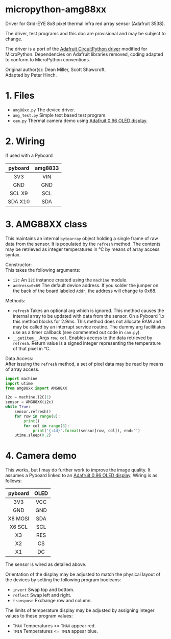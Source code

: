 # micropython-amg88xx
Driver for Grid-EYE 8x8 pixel thermal infra red array sensor (Adafruit 3538).

The driver, test programs and this doc are provisional and may be subject to
change.

The driver is a port of the
[Adafruit CircuitPython driver](https://github.com/adafruit/Adafruit_CircuitPython_AMG88xx)
modified for MicroPython. Dependencies on Adafruit libraries removed, coding
adapted to conform to MicroPython conventions.

Original author(s): Dean Miller, Scott Shawcroft.  
Adapted by Peter Hinch.

# 1. Files

 * `amg88xx.py` The device driver.
 * `amg_test.py` Simple text based test program.
 * `cam.py` Thermal camera demo using
 [Adafruit 0.96 OLED display](https://www.adafruit.com/product/684).

# 2. Wiring

If used with a Pyboard

| pyboard | amg8833 |
|:-------:|:-------:|
| 3V3     | VIN     |
| GND     | GND     |
| SCL X9  | SCL     |
| SDA X10 | SDA     |

# 3. AMG88XX class

This maintains an internal `bytearray` object holding a single frame of raw
data from the sensor. It is populated by the `refresh` method. The contents may
be retrieved as integer temperatures in °C by means of array access syntax.

Constructor:  
This takes the following arguments:
 * `i2c` An `I2C` instance created using the `machine` module.
 * `address=0x69` The default device address. If you solder the jumper on the
 back of the board labeled `Addr`, the address will change to 0x68.

Methods:
 * `refresh` Takes an optional arg which is ignored. This method causes the
 internal array to be updated with data from the sensor. On a Pyboard 1.x this
 method blocks for 2.9ms. This method does not allocate RAM and may be called
 by an interrupt service routine. The dummy arg facilitiates use as a timer
 callback (see commented out code in `cam.py`).
 * `__getitem__` Args `row`, `col`. Enables access to the data retrieved by
 `refresh`. Return value is a signed integer representing the temperature of
 that pixel in °C.

Data Access:  
After issuing the `refresh` method, a set of pixel data may be read by means of
array access.

```python
import machine
import utime
from amg88xx import AMG88XX

i2c = machine.I2C(1)
sensor = AMG88XX(i2c)
while True:
    sensor.refresh()
    for row in range(8):
        print()
        for col in range(8):
            print('{:4d}'.format(sensor[row, col]), end='')
    utime.sleep(0.2)
```

# 4. Camera demo

This works, but I may do further work to improve the image quality. It assumes
a Pyboard linked to an
[Adafruit 0.96 OLED display](https://www.adafruit.com/product/684). Wiring is
as follows:

| pyboard | OLED |
|:-------:|:----:|
| 3V3     | VCC  |
| GND     | GND  |
| X8 MOSI | SDA  |
| X6 SCL  | SCL  |
| X3      | RES  |
| X2      | CS   |
| X1      | DC   |

The sensor is wired as detailed above.

Orientation of the display may be adjusted to match the physical layout of the
devices by setting the following program booleans:
 * `invert` Swap top and bottom.
 * `reflect` Swap left and right.
 * `transpose` Exchange row and column.

The limits of temperature display may be adjusted by assigning integer values
to these program values:
 * `TMAX` Temperatures >= `TMAX` appear red.
 * `TMIN` Temperatures <= `TMIN` appear blue.
